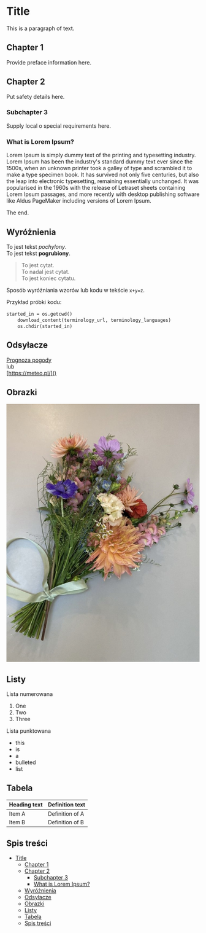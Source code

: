 # Title

This is a paragraph of text.

## Chapter 1

Provide preface information here.

## Chapter 2

Put safety details here.

### Subchapter 3

Supply local o special requirements here.

### What is Lorem Ipsum?

Lorem Ipsum is simply dummy text of the printing and typesetting industry.  
Lorem Ipsum has been the industry's standard dummy text ever since the 1500s, when an unknown printer took a galley of type and scrambled it to make a type specimen book. It has survived not only five centuries, but also the leap into electronic typesetting, remaining essentially unchanged. It was popularised in the 1960s with the release of Letraset sheets containing Lorem Ipsum passages, and more recently with desktop publishing software like Aldus PageMaker including versions of Lorem Ipsum.

The end.

## Wyróżnienia

To jest tekst *pochylony*.  
To jest tekst **pogrubiony**.

> To jest cytat.  
To nadal jest cytat.  
To jest koniec cytatu.

Sposób wyróżniania wzorów lub kodu w tekście `x+y=z`.

Przykład próbki kodu:
```
started_in = os.getcwd()
    download_content(terminology_url, terminology_languages)
    os.chdir(started_in)
```

## Odsyłacze

[Prognoza pogody](https://meteo.pl/)  
lub  
[https://meteo.pl/]()

## Obrazki

![alt text](IMG_E8070.JPG)

## Listy

Lista numerowana

1. One
2. Two
3. Three

Lista punktowana

- this
- is
- a
- bulleted
- list

## Tabela

|Heading text|Definition text|  
|------------|---------------|  
|Item A|Definition of A|  
|Item B|Definition of B|

## Spis treści

- [Title](#title)
  - [Chapter 1](#chapter-1)
  - [Chapter 2](#chapter-2)
    - [Subchapter 3](#subchapter-3)
    - [What is Lorem Ipsum?](#what-is-lorem-ipsum)
  - [Wyróżnienia](#wyróżnienia)
  - [Odsyłacze](#odsyłacze)
  - [Obrazki](#obrazki)
  - [Listy](#listy)
  - [Tabela](#tabela)
  - [Spis treści](#spis-treści)
